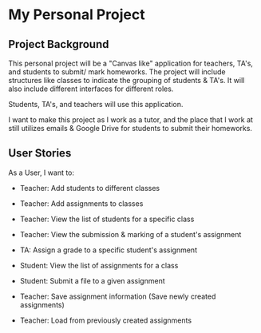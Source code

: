 # My Personal Project

## Project Background

This personal project will be a "Canvas like" application for teachers, TA's, and students to submit/ mark homeworks. 
The project will include structures like classes to indicate the grouping of students & TA's. It will also include different interfaces for different roles.

Students, TA's, and teachers will use this application.

I want to make this project as I work as a tutor, and the place that I work at still utilizes emails & Google Drive for students to submit their homeworks.

## User Stories

As a User, I want to:
- Teacher: Add students to different classes
- Teacher: Add assignments to classes
- Teacher: View the list of students for a specific class
- Teacher: View the submission & marking of a student's assignment
- TA: Assign a grade to a specific student's assignment
- Student: View the list of assignments for a class
- Student: Submit a file to a given assignment

- Teacher: Save assignment information (Save newly created assignments)
- Teacher: Load from previously created assignments
